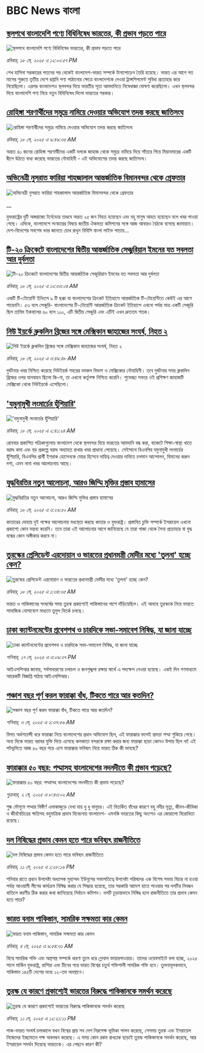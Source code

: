 # BBC News বাংলা## [স্থলপথে বাংলাদেশি পণ্যে বিধিনিষেধ ভারতের, কী প্রভাব পড়তে পারে](https://www.bbc.com/bengali/articles/c62ng8expm3o?at_campaign=githubrss)![স্থলপথে বাংলাদেশি পণ্যে বিধিনিষেধ ভারতের, কী প্রভাব পড়তে পারে](https://ichef.bbci.co.uk/ace/standard/240/cpsprodpb/e8cb/live/31b37320-33d5-11f0-8519-3b5a01ebe413.jpg)_রবিবার, ১৮ মে, ২০২৫ এ ১২:০০:৫৭ PM_শেখ হাসিনা সরকারের পতনের পর থেকেই বাংলাদেশ-ভারত সম্পর্কে টানাপোড়েন তৈরি হয়েছে। ভারত এর আগে গত মাসের শুরুতে তৃতীয় দেশে রপ্তানি পণ্য পাঠানোর ক্ষেত্রে বাংলাদেশকে দেওয়া ট্রান্সশিপমেন্ট সুবিধা প্রত্যাহার করে নিয়েছিলো। এরপর বাংলাদেশও স্থলবন্দর দিয়ে ভারতীয় সূতা আমদানিতে নিষেধাজ্ঞা ঘোষণা করেছিলো। এখন স্থলবন্দর দিয়ে বাংলাদেশি পণ্য নিয়ে নতুন বিধিনিষেধ দিলো ভারতের সরকার।## [রোহিঙ্গা শরণার্থীদের সমুদ্রে নামিয়ে দেওয়ার অভিযোগ তদন্ত করছে জাতিসংঘ](https://www.bbc.com/bengali/articles/cg710lxd70eo?at_campaign=githubrss)![রোহিঙ্গা শরণার্থীদের সমুদ্রে নামিয়ে দেওয়ার অভিযোগ তদন্ত করছে জাতিসংঘ](https://ichef.bbci.co.uk/ace/standard/240/cpsprodpb/41b4/live/768dd010-33c3-11f0-8519-3b5a01ebe413.jpg)_রবিবার, ১৮ মে, ২০২৫ এ ৯:৪৯:৩৫ AM_অন্তত ৪০ জনের রোহিঙ্গা শরণার্থীদের একটি দলকে জাহাজ থেকে সমুদ্রে নামিয়ে দিয়ে সাঁতরে গিয়ে মিয়ানমারের একটি দ্বীপে উঠতে বাধ্য করেছে ভারতের নৌবাহিনী - এই অভিযোগের তদন্ত করছে জাতিসংঘ।## [অভিনেত্রী নুসরাত ফারিয়া শাহজালাল আন্তর্জাতিক বিমানবন্দর থেকে গ্রেফতার](https://www.bbc.co.uk/bengali/live/c4gke1el66et?at_campaign=githubrss)![অভিনেত্রী নুসরাত ফারিয়া শাহজালাল আন্তর্জাতিক বিমানবন্দর থেকে গ্রেফতার](https://ichef.bbci.co.uk/ace/standard/240/cpsprodpb/16a1/live/e1ea77b0-33cc-11f0-8947-7d6241f9fce9.jpg)__যুক্তরাষ্ট্রের দুটি অঙ্গরাজ্যে টর্নেডোর তাণ্ডবে অন্তত ২৫ জন নিহত হয়েছেন এবং বহু মানুষ আহত হয়েছেন বলে খবর পাওয়া গেছে। এদিকে, বাংলাদেশে সংস্কারের বিষয়ে জাতীয় ঐকমত্য কমিশনের সঙ্গে আজ আবারও বৈঠকে বসেছে জামায়াত। দেশ-বিদেশের সবশেষ খবর জানতে চোখ রাখুন বিবিসি বাংলা লাইভ পাতায়...## [টি-২০ ক্রিকেটে বাংলাদেশের দ্বিতীয় আন্তর্জাতিক সেঞ্চুরিয়ান ইমনের যত সবলতা আর দুর্বলতা](https://www.bbc.com/bengali/articles/cly32y4pv9wo?at_campaign=githubrss)![টি-২০ ক্রিকেটে বাংলাদেশের দ্বিতীয় আন্তর্জাতিক সেঞ্চুরিয়ান ইমনের যত সবলতা আর দুর্বলতা](https://ichef.bbci.co.uk/ace/standard/240/cpsprodpb/c3c8/live/bdee5d80-33c3-11f0-8519-3b5a01ebe413.png)_রবিবার, ১৮ মে, ২০২৫ এ ১০:৩৩:০৪ AM_একটি টি-টোয়েন্টি ইনিংসে ৯ টি ছক্কা যা বাংলাদেশের ক্রিকেট ইতিহাসে আন্তর্জাতিক টি-টোয়েন্টিতে কেউই এর আগে পারেননি। ৫৩ বলে সেঞ্চুরি- বাংলাদেশের টি-টোয়েন্টি আন্তর্জাতিক ক্রিকেট ইতিহাসে এখনো পর্যন্ত মাত্র একটি সেঞ্চুরি ছিল তামিম ইকবালের ৬০ বলে ১০০, এটি দ্বিতীয় সেঞ্চুরি এবং এটিই এখন দ্রুততম শতক।## [নিউ ইয়র্কে ব্রুকলিন ব্রিজের সঙ্গে মেক্সিকান জাহাজের সংঘর্ষ, নিহত ২](https://www.bbc.com/bengali/articles/cpd4e0ne8veo?at_campaign=githubrss)![নিউ ইয়র্কে ব্রুকলিন ব্রিজের সঙ্গে মেক্সিকান জাহাজের সংঘর্ষ, নিহত ২](https://ichef.bbci.co.uk/ace/standard/240/cpsprodpb/e34a/live/3d462c60-3398-11f0-8519-3b5a01ebe413.jpg)_রবিবার, ১৮ মে, ২০২৫ এ ৩:৪৯:৪৮ AM_দুর্ঘটনার খবর নিশ্চিত করেছে নিউইয়র্ক শহরের দমকল বিভাগ ও মেক্সিকোর নৌবাহিনী। তবে দুর্ঘটনার সময় ব্রুকলিন ব্রিজের ওপর যানবাহন ছিলো কি-না, তা এখনো কর্তৃপক্ষ নিশ্চিত করেনি। শুভেচ্ছা সফরে ওই প্রশিক্ষণ জাহাজটি মেক্সিকো থেকে নিউইয়র্কে এসেছিলো।## ['যমুনামুখী লংমার্চের হুঁশিয়ারি'](https://www.bbc.com/bengali/articles/cdd2yljn7m4o?at_campaign=githubrss)!['যমুনামুখী লংমার্চের হুঁশিয়ারি'](https://ichef.bbci.co.uk/ace/standard/240/cpsprodpb/a633/live/ebd7c5b0-338c-11f0-8947-7d6241f9fce9.jpg)_রবিবার, ১৮ মে, ২০২৫ এ ২:৪১:২৪ AM_রোববার প্রকাশিত পত্রিকাগুলোয় বাংলাদেশ থেকে স্থলবন্দর দিয়ে  ভারতের আমদানি বন্ধ করা, বাজেটে শিক্ষা-স্বাস্থ্য খাতে বরাদ্দ কমা এবং বড় প্রকল্পে বরাদ্দ অব্যাহত রাখার  খবর প্রাধান্য পেয়েছে। সেইসাথে বিএনপির যমুনামুখী লংমার্চের হুঁশিয়ারি, বিএনপির প্রার্থী ইশরাক হোসেনকে মেয়র হিসেবে দায়িত্ব দেওয়ার দাবিতে চলমান আন্দোলন, বিমানের করুন দশা,  এমন নানা খবর আলোচনায় আছে।## [যুদ্ধবিরতির নতুন আলোচনা, আরও জিম্মি মুক্তির প্রস্তাব হামাসের](https://www.bbc.com/bengali/articles/cx27gv2qewjo?at_campaign=githubrss)![যুদ্ধবিরতির নতুন আলোচনা, আরও জিম্মি মুক্তির প্রস্তাব হামাসের](https://ichef.bbci.co.uk/ace/standard/240/cpsprodpb/abeb/live/cdbb8e50-3395-11f0-8519-3b5a01ebe413.jpg)_রবিবার, ১৮ মে, ২০২৫ এ ৩:২৯:৫০ AM_কাতারের দোহায় দুই পক্ষের আলোচনায় মধ্যস্থতা করছে কাতার ও যুক্তরাষ্ট্র। প্রস্তাবিত চুক্তি সম্পর্কে ইসরায়েল এখনো প্রকাশ্যে কোন মন্তব্য করেনি। তবে তারা এই আলোচনার আগে জানিয়েছে যে তারা গাজা থেকে সৈন্য প্রত্যাহার বা যুদ্ধ বন্ধের কোন অঙ্গীকার করবে না।## [তুরস্কের প্রেসিডেন্ট এরদোয়ান ও ভারতের প্রধানমন্ত্রী মোদীর মধ্যে 'তুলনা' হচ্ছে কেন?](https://www.bbc.com/bengali/articles/cy4klnlz0nvo?at_campaign=githubrss)![তুরস্কের প্রেসিডেন্ট এরদোয়ান ও ভারতের প্রধানমন্ত্রী মোদীর মধ্যে 'তুলনা' হচ্ছে কেন?](https://ichef.bbci.co.uk/ace/standard/240/cpsprodpb/790d/live/7391d9c0-32f5-11f0-8e44-819fa1bac21f.jpg)_রবিবার, ১৮ মে, ২০২৫ এ ১:৩৪:৩৫ AM_ভারত ও পাকিস্তানের সংঘর্ষের সময় তুরস্ক প্রকাশ্যেই পাকিস্তানের পাশে দাঁড়িয়েছিল। এই আবহে তুরস্ককে নিয়ে ভারতে সামাজিক যোগাযোগ মাধ্যমে তুমুল বিতর্ক চলছে।## [ঢাকা ক্যান্টনমেন্টের প্রবেশপথ ও চারদিকে সভা-সমাবেশ নিষিদ্ধ, যা জানা যাচ্ছে](https://www.bbc.com/bengali/articles/cwynjpyp207o?at_campaign=githubrss)![ঢাকা ক্যান্টনমেন্টের প্রবেশপথ ও চারদিকে সভা-সমাবেশ নিষিদ্ধ, যা জানা যাচ্ছে](https://ichef.bbci.co.uk/ace/standard/240/cpsprodpb/19fc/live/7ac92150-332a-11f0-96c3-cf669419a2b0.jpg)_শনিবার, ১৭ মে, ২০২৫ এ ৩:০৯:৩৭ PM_আইএসপিআর জানায়, সর্বসাধারণের চলাচল ও জনশৃঙ্খলা রক্ষার স্বার্থে এ পদক্ষেপ নেওয়া হয়েছে। একই দিন গণমাধ্যমে আরেকটি বিজ্ঞপ্তি পাঠায় আইএসপিআর।## [পঞ্চাশ বছর পূর্ণ করল ফারাক্কা বাঁধ, টিকতে পারে আর কতদিন?](https://www.bbc.com/bengali/articles/cly1j90y6dvo?at_campaign=githubrss)![পঞ্চাশ বছর পূর্ণ করল ফারাক্কা বাঁধ, টিকতে পারে আর কতদিন?](https://ichef.bbci.co.uk/ace/standard/240/cpsprodpb/9f66/live/07258490-266f-11f0-af27-090e238d1774.jpg)_শনিবার, ৩ মে, ২০২৫ এ ২:৩৭:৫৬ AM_বিগত অর্ধশতাব্দী ধরে ফারাক্কা নিয়ে বাংলাদেশের প্রধান অভিযোগ ছিল, এই ফারাক্কার ফলেই প্রমত্তা পদ্মা শুকিয়ে গেছে। অন্য দিকে  ভারত বরাবর যুক্তি দিয়ে এসেছে কলকাতা বন্দরকে রক্ষা করার জন্য ফারাক্কা ছাড়া কোনও উপায় ছিল না! এই পটভূমিতে আজ ৫০ বছর পরে এসে ফারাক্কার ভবিষ্যৎ নিয়ে ভারত ঠিক কী ভাবছে?## [ফারাক্কার ৫০ বছর: পদ্মাসহ বাংলাদেশের নদনদীতে কী প্রভাব পড়েছে? ](https://www.bbc.com/bengali/articles/cedy72927lyo?at_campaign=githubrss)![ফারাক্কার ৫০ বছর: পদ্মাসহ বাংলাদেশের নদনদীতে কী প্রভাব পড়েছে? ](https://ichef.bbci.co.uk/ace/standard/240/cpsprodpb/b0b8/live/a824b9b0-26c4-11f0-8c66-ebf25fc2cfef.jpg)_শুক্রবার, ২ মে, ২০২৫ এ ৮:৪৩:০২ AM_শুষ্ক মৌসুমে পদ্মার বিস্তীর্ণ এলাকাজুড়ে দেখা যায় ধু ধু বালুচর। এই বিতর্কিত বাঁধের কারণে বহু নদীর মৃত্যু, জীবন-জীবিকা ও জীববৈচিত্রের ক্ষতিসহ বহুমাত্রিক প্রভাব বিবেচনায় বাংলাদেশ- এমনকি ভারতের কিছু অংশেও এর জোরালো বিরোধিতা রয়েছে।## [দল নিষিদ্ধের প্রভাব কেমন হতে পারে ভবিষ্যৎ রাজনীতিতে](https://www.bbc.com/bengali/articles/c8jg74m1ljeo?at_campaign=githubrss)![দল নিষিদ্ধের প্রভাব কেমন হতে পারে ভবিষ্যৎ রাজনীতিতে](https://ichef.bbci.co.uk/ace/standard/240/cpsprodpb/6b01/live/2f3fe910-2e59-11f0-b26b-ab62c890638b.jpg)_রবিবার, ১১ মে, ২০২৫ এ ১:২৮:১৬ PM_শনিবার রাতে প্রধান উপদেষ্টা অধ্যাপক মুহাম্মদ ইউনূসের সভাপতিত্বে উপদেষ্টা পরিষদের এক বিশেষ সভায় বিচার না হওয়া পর্যন্ত আওয়ামী লীগের কার্যক্রম নিষিদ্ধ করার যে সিদ্ধান্ত হয়েছে, তার সরকারি আদেশ হাতে পাওয়ার পর দলটির নিবন্ধন বাতিলে করণীয় ঠিক করার কথা জানিয়েছে নির্বাচন কমিশন। দলটি চূড়ান্তভাবে নিষিদ্ধ হলে রাজনীতিতে তার প্রভাব কেমন হতে পারে?## [ভারত বনাম পাকিস্তান, সামরিক সক্ষমতা কার কেমন ](https://www.bbc.com/bengali/articles/c62gm3y9dl1o?at_campaign=githubrss)![ভারত বনাম পাকিস্তান, সামরিক সক্ষমতা কার কেমন ](https://ichef.bbci.co.uk/ace/standard/240/cpsprodpb/b45e/live/e470bad0-268e-11f0-b26b-ab62c890638b.jpg)_রবিবার, ৪ মে, ২০২৫ এ ৯:৫৪:৩১ AM_বিশ্বে সামরিক শক্তি এবং অস্ত্রশস্ত্র সম্পর্কে ধারণা তুলে ধরে গ্লোবাল ফায়ারপাওয়ার। তাদের ওয়েবসাইটে বলা হচ্ছে, ২০২৫ সালে মার্কিন যুক্তরাষ্ট্র, রাশিয়া এবং চীনের পরে ভারত বিশ্বের চতুর্থ শক্তিশালী সামরিক শক্তি হবে। তুলনামূলকভাবে, পাকিস্তান ১৪৫টি দেশের মধ্যে ১২-তম অবস্থানে।## [তুরস্ক যে কারণে প্রকাশ্যেই ভারতের বিরুদ্ধে পাকিস্তানকে সমর্থন করেছে](https://www.bbc.com/bengali/articles/cr584g05n0zo?at_campaign=githubrss)![তুরস্ক যে কারণে প্রকাশ্যেই ভারতের বিরুদ্ধে পাকিস্তানকে সমর্থন করেছে](https://ichef.bbci.co.uk/ace/standard/240/cpsprodpb/c1ab/live/967db670-2e5e-11f0-a3dc-77d2fca8f7a5.jpg)_রবিবার, ১১ মে, ২০২৫ এ ১২:২১:১১ PM_পাক-ভারত সংঘর্ষ চলাকালে যখন বিশ্বের প্রায় সব দেশ নিরপেক্ষ ভূমিকা পালন করেছে, সেসময় তুরস্ক এবং ইসরায়েল নিজেদের ইচ্ছামতন পক্ষ অবলম্বন করেছে। এ সময় কোন রকম রাখঢাক ছাড়াই তুরস্ক পাকিস্তানকে সমর্থন করেছে, আর ইসরায়েল সমর্থন দিয়েছে ভারতকে। এর পেছনে কারণ কী?